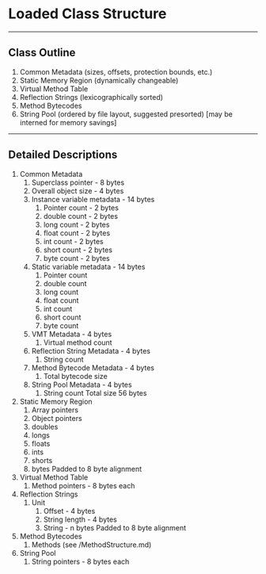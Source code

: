 # Loaded Class Structure

---

## Class Outline

1. Common Metadata (sizes, offsets, protection bounds, etc.)
1. Static Memory Region (dynamically changeable)
1. Virtual Method Table
1. Reflection Strings (lexicographically sorted)
1. Method Bytecodes
1. String Pool (ordered by file layout, suggested presorted) [may be interned for memory savings]

---

## Detailed Descriptions

1. Common Metadata
    1. Superclass pointer - 8 bytes
    1. Overall object size - 4 bytes
    1. Instance variable metadata - 14 bytes
        1. Pointer count - 2 bytes
        1. double count - 2 bytes
        1. long count - 2 bytes
        1. float count - 2 bytes
        1. int count - 2 bytes
        1. short count - 2 bytes
        1. byte count - 2 bytes
    1. Static variable metadata - 14 bytes
        1. Pointer count
        1. double count
        1. long count
        1. float count
        1. int count
        1. short count
        1. byte count
    1. VMT Metadata - 4 bytes
        1. Virtual method count
    1. Reflection String Metadata - 4 bytes
        1. String count
    1. Method Bytecode Metadata - 4 bytes
        1. Total bytecode size
    1. String Pool Metadata - 4 bytes
        1. String count
    Total size 56 bytes
2. Static Memory Region
    1. Array pointers
    1. Object pointers
    1. doubles
    1. longs
    1. floats
    1. ints
    1. shorts
    1. bytes
    Padded to 8 byte alignment
3. Virtual Method Table
    1. Method pointers - 8 bytes each
4. Reflection Strings
    1. Unit
        1. Offset - 4 bytes
        1. String length - 4 bytes
        1. String - n bytes
        Padded to 8 byte alignment
5. Method Bytecodes
    1. Methods (see /MethodStructure.md)
6. String Pool
    1. String pointers - 8 bytes each
